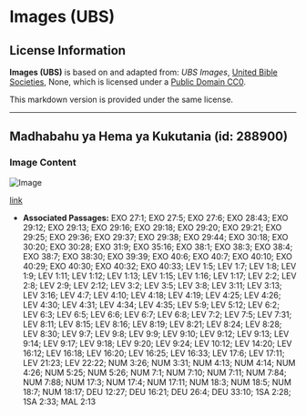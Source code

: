 # Images (UBS)

## License Information

**Images (UBS)** is based on and adapted from: _UBS Images_, [United Bible Societies](https://unitedbiblesocieties.org/), None, which is licensed under a [Public Domain CC0](https://creativecommons.org/public-domain/cc0/).

This markdown version is provided under the same license.



--------------------------------

## Madhabahu ya Hema ya Kukutania (id: 288900)

### Image Content

![Image](https://cdn.aquifer.bible/aquifer-content/resources/Media/WEB-0444_tabernacle_altar.jpg)

[link](https://cdn.aquifer.bible/aquifer-content/resources/Media/WEB-0444_tabernacle_altar.jpg)

* **Associated Passages:** EXO 27:1; EXO 27:5; EXO 27:6; EXO 28:43; EXO 29:12; EXO 29:13; EXO 29:16; EXO 29:18; EXO 29:20; EXO 29:21; EXO 29:25; EXO 29:36; EXO 29:37; EXO 29:38; EXO 29:44; EXO 30:18; EXO 30:20; EXO 30:28; EXO 31:9; EXO 35:16; EXO 38:1; EXO 38:3; EXO 38:4; EXO 38:7; EXO 38:30; EXO 39:39; EXO 40:6; EXO 40:7; EXO 40:10; EXO 40:29; EXO 40:30; EXO 40:32; EXO 40:33; LEV 1:5; LEV 1:7; LEV 1:8; LEV 1:9; LEV 1:11; LEV 1:12; LEV 1:13; LEV 1:15; LEV 1:16; LEV 1:17; LEV 2:2; LEV 2:8; LEV 2:9; LEV 2:12; LEV 3:2; LEV 3:5; LEV 3:8; LEV 3:11; LEV 3:13; LEV 3:16; LEV 4:7; LEV 4:10; LEV 4:18; LEV 4:19; LEV 4:25; LEV 4:26; LEV 4:30; LEV 4:31; LEV 4:34; LEV 4:35; LEV 5:9; LEV 5:12; LEV 6:2; LEV 6:3; LEV 6:5; LEV 6:6; LEV 6:7; LEV 6:8; LEV 7:2; LEV 7:5; LEV 7:31; LEV 8:11; LEV 8:15; LEV 8:16; LEV 8:19; LEV 8:21; LEV 8:24; LEV 8:28; LEV 8:30; LEV 9:7; LEV 9:8; LEV 9:9; LEV 9:10; LEV 9:12; LEV 9:13; LEV 9:14; LEV 9:17; LEV 9:18; LEV 9:20; LEV 9:24; LEV 10:12; LEV 14:20; LEV 16:12; LEV 16:18; LEV 16:20; LEV 16:25; LEV 16:33; LEV 17:6; LEV 17:11; LEV 21:23; LEV 22:22; NUM 3:26; NUM 3:31; NUM 4:13; NUM 4:14; NUM 4:26; NUM 5:25; NUM 5:26; NUM 7:1; NUM 7:10; NUM 7:11; NUM 7:84; NUM 7:88; NUM 17:3; NUM 17:4; NUM 17:11; NUM 18:3; NUM 18:5; NUM 18:7; NUM 18:17; DEU 12:27; DEU 16:21; DEU 26:4; DEU 33:10; 1SA 2:28; 1SA 2:33; MAL 2:13


